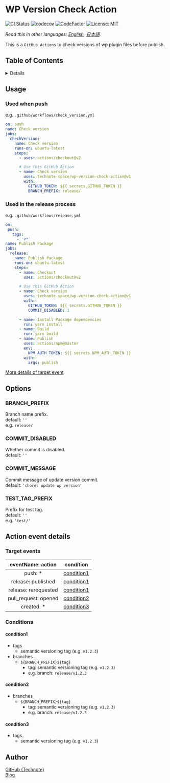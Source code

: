 # WP Version Check Action

[![CI Status](https://github.com/technote-space/wp-version-check-action/workflows/CI/badge.svg)](https://github.com/technote-space/wp-version-check-action/actions)
[![codecov](https://codecov.io/gh/technote-space/wp-version-check-action/branch/master/graph/badge.svg)](https://codecov.io/gh/technote-space/wp-version-check-action)
[![CodeFactor](https://www.codefactor.io/repository/github/technote-space/wp-version-check-action/badge)](https://www.codefactor.io/repository/github/technote-space/wp-version-check-action)
[![License: MIT](https://img.shields.io/badge/License-MIT-blue.svg)](https://github.com/technote-space/wp-version-check-action/blob/master/LICENSE)

*Read this in other languages: [English](README.md), [日本語](README.ja.md).*

This is a `GitHub Actions` to check versions of wp plugin files before publish.

## Table of Contents

<!-- START doctoc generated TOC please keep comment here to allow auto update -->
<!-- DON'T EDIT THIS SECTION, INSTEAD RE-RUN doctoc TO UPDATE -->
<details>
<summary>Details</summary>

- [Usage](#usage)
  - [Used when push](#used-when-push)
  - [Used in the release process](#used-in-the-release-process)
- [Options](#options)
  - [BRANCH_PREFIX](#branch_prefix)
  - [COMMIT_DISABLED](#commit_disabled)
  - [COMMIT_MESSAGE](#commit_message)
  - [TEST_TAG_PREFIX](#test_tag_prefix)
- [Action event details](#action-event-details)
  - [Target events](#target-events)
  - [Conditions](#conditions)
- [Author](#author)

</details>
<!-- END doctoc generated TOC please keep comment here to allow auto update -->

## Usage
### Used when push
   e.g. `.github/workflows/check_version.yml`
   ```yaml
   on: push
   name: Check version
   jobs:
     checkVersion:
       name: Check version
       runs-on: ubuntu-latest
       steps:
         - uses: actions/checkout@v2

         # Use this GitHub Action
         - name: Check version
           uses: technote-space/wp-version-check-action@v1
           with:
             GITHUB_TOKEN: ${{ secrets.GITHUB_TOKEN }}
             BRANCH_PREFIX: release/
   ```

### Used in the release process
   e.g. `.github/workflows/release.yml`
   ```yaml
   on:
    push:
      tags:
        - 'v*'
   name: Publish Package
   jobs:
     release:
       name: Publish Package
       runs-on: ubuntu-latest
       steps:
         - name: Checkout
           uses: actions/checkout@v2

         # Use this GitHub Action
         - name: Check version
           uses: technote-space/wp-version-check-action@v1
           with:
             GITHUB_TOKEN: ${{ secrets.GITHUB_TOKEN }}
             COMMIT_DISABLED: 1

         - name: Install Package dependencies
           run: yarn install
         - name: Build
           run: yarn build
         - name: Publish
           uses: actions/npm@master
           env:
             NPM_AUTH_TOKEN: ${{ secrets.NPM_AUTH_TOKEN }}
           with:
             args: publish
   ```
[More details of target event](#action-event-details)

## Options
### BRANCH_PREFIX
Branch name prefix.  
default: `''`  
e.g. `release/`

### COMMIT_DISABLED
Whether commit is disabled.  
default: `''`

### COMMIT_MESSAGE
Commit message of update version commit.  
default: `'chore: update wp version'`

### TEST_TAG_PREFIX
Prefix for test tag.  
default: `''`  
e.g. `'test/'`

## Action event details
### Target events
| eventName: action | condition |
|:---:|:---:|
|push: *|[condition1](#condition1)|
|release: published|[condition1](#condition1)|
|release: rerequested|[condition1](#condition1)|
|pull_request: opened|[condition2](#condition2)|
|created: *|[condition3](#condition3)|
### Conditions
#### condition1
- tags
  - semantic versioning tag (e.g. `v1.2.3`)
- branches
  - `${BRANCH_PREFIX}${tag}`
    - tag: semantic versioning tag (e.g. `v1.2.3`)
    - e.g. branch: `release/v1.2.3`
#### condition2
- branches
  - `${BRANCH_PREFIX}${tag}`
    - tag: semantic versioning tag (e.g. `v1.2.3`)
    - e.g. branch: `release/v1.2.3`
#### condition3
- tags
  - semantic versioning tag (e.g. `v1.2.3`)

## Author
[GitHub (Technote)](https://github.com/technote-space)  
[Blog](https://technote.space)
